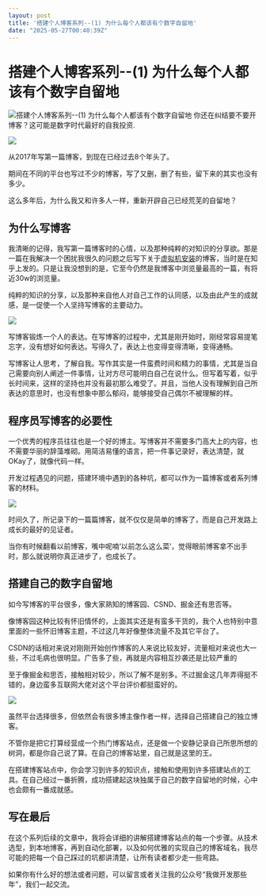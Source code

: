 ```yaml
---
layout: post
title: '搭建个人博客系列--(1) 为什么每个人都该有个数字自留地'
date: "2025-05-27T00:40:39Z"
---
```

搭建个人博客系列--(1) 为什么每个人都该有个数字自留地
=============================

![搭建个人博客系列--(1) 为什么每个人都该有个数字自留地](https://img2024.cnblogs.com/blog/2177925/202505/2177925-20250526230319630-832108507.png) 你还在纠结要不要开博客？这可能是数字时代最好的自我投资.

![](https://img2024.cnblogs.com/blog/2177925/202505/2177925-20250526230448706-230141418.jpg)

从2017年写第一篇博客，到现在已经过去8个年头了。

期间在不同的平台也写过不少的博客，写了又删，删了有些，留下来的其实也没有多少。

这么多年后，为什么我又和许多人一样，重新开辟自己已经荒芜的自留地？

为什么写博客
------

我清晰的记得，我写第一篇博客时的心情，以及那种纯粹的对知识的分享欲。那是一篇在我解决一个困扰我很久的问题之后写下关于[虚拟机安装](https://zhuanlan.zhihu.com/p/26994950)的博客，当时是在知乎上发的。只是让我没想到的是，它至今仍然是我博客中浏览量最高的一篇，有将近30w的浏览量。

纯粹的知识的分享，以及那种来自他人对自己工作的认同感，以及由此产生的成就感，是一促使一个人坚持写博客的主要动力。

![](https://img2024.cnblogs.com/blog/2177925/202505/2177925-20250526232051091-1455767869.jpg)

写博客锻炼一个人的表达。在写博客的过程中，尤其是刚开始时，刚经常容易提笔忘字，没有想好如何表达。写得久了，表达上也变得变得清晰，变得通畅。

写博客让人思考，了解自我。写作其实是一件蛮费时间和精力的事情，尤其是当自己需要向别人阐述一件事情，让对方尽可能明白自己在说什么。但写着写着，似乎长时间来，这样的坚持也并没有最初那么难受了。并且，当他人没有理解到自己所表达的意思时，也没有想象中那么郁闷，能够接受自己偶尔不被理解的样。

程序员写博客的必要性
----------

一个优秀的程序员往往也是一个好的博主。写博客并不需要多门高大上的内容，也不需要华丽的辞藻堆砌。用简洁易懂的语言，把一件事记录好，表达清楚，就OKay了，就像代码一样。

开发过程遇见的问题，搭建环境中遇到的各种坑，都可以作为一篇博客或者系列博客的材料。

![](https://img2024.cnblogs.com/blog/2177925/202505/2177925-20250526232125156-343130874.jpg)

时间久了，所记录下的一篇篇博客，就不仅仅是简单的博客了，而是自己开发路上成长的最好的见证者。

当你有时候翻看以前博客，嘴中呢喃‘以前怎么这么菜’，觉得眼前博客拿不出手时，那么就说明你真正进步了，也成长了。

搭建自己的数字自留地
----------

如今写博客的平台很多，像大家熟知的博客园、CSND、掘金还有思否等。

像博客园这种比较有怀旧情怀的，上面其实还是有蛮多干货的，我个人也特别中意里面的一些怀旧博客主题，不过这几年好像整体流量不及其它平台了。

CSDN的话相对来说对刚刚开始创作博客的人来说比较友好，流量相对来说也大一些，不过毛病也很明显。广告多了些，再就是内容相互抄袭还是比较严重的

至于像掘金和思否，接触相对较少，所以了解不是别多。不过掘金这几年弄得挺不错的，身边蛮多互联网大佬对这个平台评价都挺蛮好的。

![](https://img2024.cnblogs.com/blog/2177925/202505/2177925-20250526232200311-1236905923.jpg)

虽然平台选择很多，但依然会有很多博主像作者一样，选择自己搭建自己的独立博客。

不管你是把它打算经营成一个热门博客站点，还是做一个安静记录自己所思所想的树洞，都是你自己说了算。在自己的博客站里，自己就是这里的王。

在搭建博客站点中，你会学习到许多的知识点，接触和使用到许多搭建站点的工具。在自己经过一番折腾，成功搭建起这块独属于自己的数字自留地的时候，心中也会颇有一番成就感。

写在最后
----

在这个系列后续的文章中，我将会详细的讲解搭建博客站点的每一个步骤。从技术选型，到本地博客，再到自动化部署，以及如何优雅的实现自己的博客域名，我尽可能的把每一个自己踩过的坑都讲清楚，让所有读者都少走一些弯路。

如果你有什么好的想法或者问题，可以留言或者关注我的公众号“我做开发那些年”，我们一起交流。